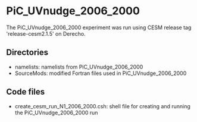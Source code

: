 # PiC_UVnudge_2006_2000

The PiC_UVnudge_2006_2000 experiment was run using CESM release tag 'release-cesm2.1.5' on Derecho. 

## Directories

- namelists: namelists from PiC_UVnudge_2006_2000
- SourceMods: modified Fortran files used in PiC_UVnudge_2006_2000

## Code files

- create_cesm_run_N1_2006_2000.csh: shell file for creating and running the PiC_UVnudge_2006_2000 run